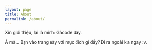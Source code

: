 ```yaml
---
layout: page
title: About
permalink: /about/
---
```


Xin giới thiệu, lại là mình: Gàcode đây. 

À mà... Bạn vào trang này với mục đích gì đấy? Đi ra ngoài kia ngay :v.
